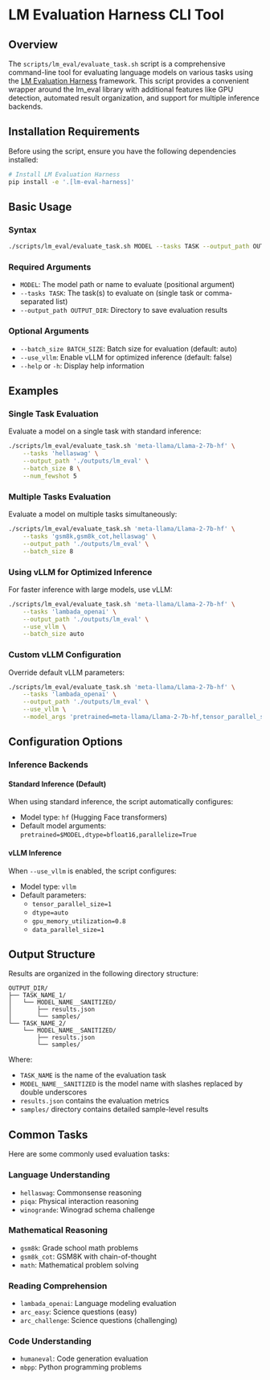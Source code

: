 # LM Evaluation Harness CLI Tool

## Overview

The `scripts/lm_eval/evaluate_task.sh` script is a comprehensive command-line tool for evaluating language models on various tasks using the [LM Evaluation Harness](https://github.com/EleutherAI/lm-evaluation-harness) framework. This script provides a convenient wrapper around the lm_eval library with additional features like GPU detection, automated result organization, and support for multiple inference backends.

## Installation Requirements

Before using the script, ensure you have the following dependencies installed:

```bash
# Install LM Evaluation Harness
pip install -e '.[lm-eval-harness]'
```

## Basic Usage

### Syntax

```bash
./scripts/lm_eval/evaluate_task.sh MODEL --tasks TASK --output_path OUTPUT_DIR [OPTIONS...]
```

### Required Arguments

- `MODEL`: The model path or name to evaluate (positional argument)
- `--tasks TASK`: The task(s) to evaluate on (single task or comma-separated list)
- `--output_path OUTPUT_DIR`: Directory to save evaluation results

### Optional Arguments

- `--batch_size BATCH_SIZE`: Batch size for evaluation (default: auto)
- `--use_vllm`: Enable vLLM for optimized inference (default: false)
- `--help` or `-h`: Display help information

## Examples

### Single Task Evaluation

Evaluate a model on a single task with standard inference:

```bash
./scripts/lm_eval/evaluate_task.sh 'meta-llama/Llama-2-7b-hf' \
    --tasks 'hellaswag' \
    --output_path './outputs/lm_eval' \
    --batch_size 8 \
    --num_fewshot 5
```

### Multiple Tasks Evaluation

Evaluate a model on multiple tasks simultaneously:

```bash
./scripts/lm_eval/evaluate_task.sh 'meta-llama/Llama-2-7b-hf' \
    --tasks 'gsm8k,gsm8k_cot,hellaswag' \
    --output_path './outputs/lm_eval' \
    --batch_size 8
```

### Using vLLM for Optimized Inference

For faster inference with large models, use vLLM:

```bash
./scripts/lm_eval/evaluate_task.sh 'meta-llama/Llama-2-7b-hf' \
    --tasks 'lambada_openai' \
    --output_path './outputs/lm_eval' \
    --use_vllm \
    --batch_size auto
```

### Custom vLLM Configuration

Override default vLLM parameters:

```bash
./scripts/lm_eval/evaluate_task.sh 'meta-llama/Llama-2-7b-hf' \
    --tasks 'lambada_openai' \
    --output_path './outputs/lm_eval' \
    --use_vllm \
    --model_args 'pretrained=meta-llama/Llama-2-7b-hf,tensor_parallel_size=2,gpu_memory_utilization=0.9'
```

## Configuration Options

### Inference Backends

#### Standard Inference (Default)

When using standard inference, the script automatically configures:

- Model type: `hf` (Hugging Face transformers)
- Default model arguments: `pretrained=$MODEL,dtype=bfloat16,parallelize=True`

#### vLLM Inference

When `--use_vllm` is enabled, the script configures:

- Model type: `vllm`
- Default parameters:
  - `tensor_parallel_size=1`
  - `dtype=auto`
  - `gpu_memory_utilization=0.8`
  - `data_parallel_size=1`

## Output Structure

Results are organized in the following directory structure:

```
OUTPUT_DIR/
├── TASK_NAME_1/
│   └── MODEL_NAME__SANITIZED/
│       ├── results.json
│       └── samples/
└── TASK_NAME_2/
    └── MODEL_NAME__SANITIZED/
        ├── results.json
        └── samples/
```

Where:
- `TASK_NAME` is the name of the evaluation task
- `MODEL_NAME__SANITIZED` is the model name with slashes replaced by double underscores
- `results.json` contains the evaluation metrics
- `samples/` directory contains detailed sample-level results

## Common Tasks

Here are some commonly used evaluation tasks:

### Language Understanding
- `hellaswag`: Commonsense reasoning
- `piqa`: Physical interaction reasoning
- `winogrande`: Winograd schema challenge

### Mathematical Reasoning
- `gsm8k`: Grade school math problems
- `gsm8k_cot`: GSM8K with chain-of-thought
- `math`: Mathematical problem solving

### Reading Comprehension
- `lambada_openai`: Language modeling evaluation
- `arc_easy`: Science questions (easy)
- `arc_challenge`: Science questions (challenging)

### Code Understanding
- `humaneval`: Code generation evaluation
- `mbpp`: Python programming problems
